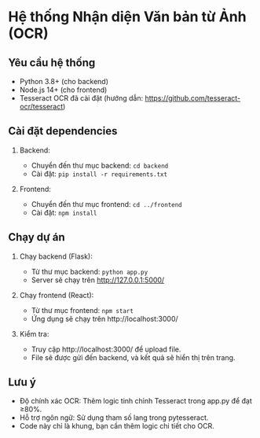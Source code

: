 # Hệ thống Nhận diện Văn bản từ Ảnh (OCR)

## Yêu cầu hệ thống
- Python 3.8+ (cho backend)
- Node.js 14+ (cho frontend)
- Tesseract OCR đã cài đặt (hướng dẫn: https://github.com/tesseract-ocr/tesseract)

## Cài đặt dependencies
1. Backend:
   - Chuyển đến thư mục backend: `cd backend`
   - Cài đặt: `pip install -r requirements.txt`

2. Frontend:
   - Chuyển đến thư mục frontend: `cd ../frontend`
   - Cài đặt: `npm install`

## Chạy dự án
1. Chạy backend (Flask):
   - Từ thư mục backend: `python app.py`
   - Server sẽ chạy trên http://127.0.0.1:5000/

2. Chạy frontend (React):
   - Từ thư mục frontend: `npm start`
   - Ứng dụng sẽ chạy trên http://localhost:3000/

3. Kiểm tra:
   - Truy cập http://localhost:3000/ để upload file.
   - File sẽ được gửi đến backend, và kết quả sẽ hiển thị trên trang.

## Lưu ý
- Độ chính xác OCR: Thêm logic tinh chỉnh Tesseract trong app.py để đạt ≥80%.
- Hỗ trợ ngôn ngữ: Sử dụng tham số lang trong pytesseract.
- Code này chỉ là khung, bạn cần thêm logic chi tiết cho OCR.